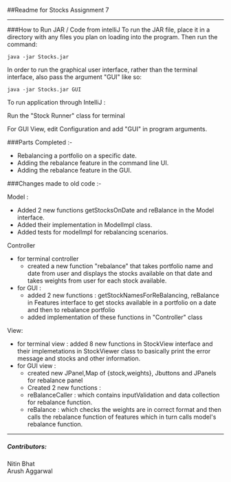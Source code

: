 ##Readme for Stocks Assignment 7
<hr>

###How to Run JAR / Code from intelliJ
To run the JAR file, place it in a directory with any files you plan on loading into the program. Then run the command:

```java -jar Stocks.jar```

In order to run the graphical user interface, rather than the terminal interface, also pass the argument "GUI" like so:

```java -jar Stocks.jar GUI```

To run application through IntelliJ : 
    
Run the "Stock Runner" class for terminal
    
For GUI View, edit Configuration and add "GUI" in program arguments.

###Parts Completed :-
- Rebalancing a portfolio on a specific date.
- Adding the rebalance feature in the command line UI.
- Adding the rebalance feature in the GUI.

###Changes made to old code :-

Model : 
   - Added 2 new functions getStocksOnDate and reBalance in the Model interface.
   - Added their implementation in ModelImpl class.
   - Added tests for modelImpl for rebalancing scenarios.

Controller
   - for terminal controller
     - created a new function "rebalance" that takes portfolio name and date from user and displays the stocks available on that date and takes weights from user for each stock available.
   - for GUI : 
     - added 2 new functions : getStockNamesForReBalancing, reBalance in Features interface to get stocks available in a portfolio on a date and then to rebalance portfolio
     - added implementation of these functions in "Controller" class

View:
   -  for terminal view : added 8 new functions in StockView interface and their implemetations in StockViewer class to basically print the error message and stocks and other information.
   - for GUI view : 
     - created new JPanel,Map of {stock,weights}, Jbuttons and JPanels for rebalance panel
     - Created 2 new functions : 
     - reBalanceCaller : which contains inputValidation and data collection for rebalance function.
     - reBalance : which checks the weights are in correct format and then calls the rebalance function of features which in turn calls model's rebalance function.


<hr>

<h5>Contributors:</h5> 

Nitin Bhat
<br>
Arush Aggarwal
